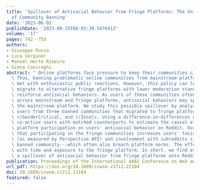 ```yaml
---
title: 'Spillover of Antisocial Behavior from Fringe Platforms: The Unintended Consequences
  of Community Banning'
date: '2023-06-01'
publishDate: '2023-08-15T08:02:30.547641Z'
volume: '17'
pages: 742--753
authors:
- Giuseppe Russo
- Luca Verginer
- Manoel Horta Ribeiro
- Giona Casiraghi
abstract: " Online platforms face pressure to keep their communities civil and respectful.\
  \ Thus, banning problematic online communities from mainstream platforms is often\
  \ met with enthusiastic public reactions. However, this policy can lead users to\
  \ migrate to alternative fringe platforms with lower moderation standards and may\
  \ reinforce antisocial behaviors. As users of these communities often remain co-active\
  \ across mainstream and fringe platforms, antisocial behaviors may spill over onto\
  \ the mainstream platform. We study this possible spillover by analyzing 70,000\
  \ users from three banned communities that migrated to fringe platforms: r/The_Donald,\
  \ r/GenderCritical, and r/Incels. Using a difference-in-differences design, we contrast\
  \ co-active users with matched counterparts to estimate the causal effect of fringe\
  \ platform participation on users' antisocial behavior on Reddit. Our results show\
  \ that participating in the fringe communities increases users' toxicity on Reddit\
  \ (as measured by Perspective API) and involvement with subreddits similar to the\
  \ banned community---which often also breach platform norms. The effect intensifies\
  \ with time and exposure to the fringe platform. In short, we find evidence for\
  \ a spillover of antisocial behavior from fringe platforms onto Reddit via co-participation. "
publication: Proceedings of the International AAAI Conference on Web and Social Media
url_pdf: https://doi.org/10.1609/icwsm.v17i1.22184
doi: 10.1609/icwsm.v17i1.22184
featured: false
---
```

